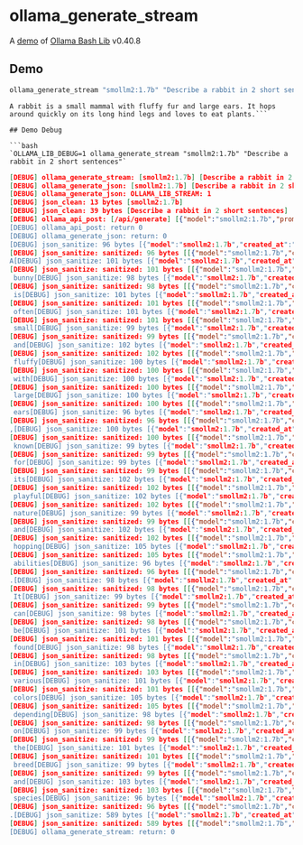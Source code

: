# ollama_generate_stream

A [demo](../README.md#demos) of [Ollama Bash Lib](https://github.com/attogram/ollama-bash-lib) v0.40.8

## Demo

```bash
ollama_generate_stream "smollm2:1.7b" "Describe a rabbit in 2 short sentences"
```
```
A rabbit is a small mammal with fluffy fur and large ears. It hops around quickly on its long hind legs and loves to eat plants.```

## Demo Debug

```bash
`OLLAMA_LIB_DEBUG=1 ollama_generate_stream "smollm2:1.7b" "Describe a rabbit in 2 short sentences"`
```
```json
[DEBUG] ollama_generate_stream: [smollm2:1.7b] [Describe a rabbit in 2 short sentences]
[DEBUG] ollama_generate_json: [smollm2:1.7b] [Describe a rabbit in 2 short sentences]
[DEBUG] ollama_generate_json: OLLAMA_LIB_STREAM: 1
[DEBUG] json_clean: 13 bytes [smollm2:1.7b]
[DEBUG] json_clean: 39 bytes [Describe a rabbit in 2 short sentences]
[DEBUG] ollama_api_post: [/api/generate] [{"model":"smollm2:1.7b","prompt":"Describe]
[DEBUG] ollama_api_post: return 0
[DEBUG] ollama_generate_json: return: 0
[DEBUG] json_sanitize: 96 bytes [{"model":"smollm2:1.7b","created_at":"2025]
[DEBUG] json_sanitize: sanitized: 96 bytes [[{"model":"smollm2:1.7b","created_at":"2025]]
A[DEBUG] json_sanitize: 101 bytes [{"model":"smollm2:1.7b","created_at":"2025]
[DEBUG] json_sanitize: sanitized: 101 bytes [[{"model":"smollm2:1.7b","created_at":"2025]]
 bunny[DEBUG] json_sanitize: 98 bytes [{"model":"smollm2:1.7b","created_at":"2025]
[DEBUG] json_sanitize: sanitized: 98 bytes [[{"model":"smollm2:1.7b","created_at":"2025]]
 is[DEBUG] json_sanitize: 101 bytes [{"model":"smollm2:1.7b","created_at":"2025]
[DEBUG] json_sanitize: sanitized: 101 bytes [[{"model":"smollm2:1.7b","created_at":"2025]]
 often[DEBUG] json_sanitize: 101 bytes [{"model":"smollm2:1.7b","created_at":"2025]
[DEBUG] json_sanitize: sanitized: 101 bytes [[{"model":"smollm2:1.7b","created_at":"2025]]
 small[DEBUG] json_sanitize: 99 bytes [{"model":"smollm2:1.7b","created_at":"2025]
[DEBUG] json_sanitize: sanitized: 99 bytes [[{"model":"smollm2:1.7b","created_at":"2025]]
 and[DEBUG] json_sanitize: 102 bytes [{"model":"smollm2:1.7b","created_at":"2025]
[DEBUG] json_sanitize: sanitized: 102 bytes [[{"model":"smollm2:1.7b","created_at":"2025]]
 fluffy[DEBUG] json_sanitize: 100 bytes [{"model":"smollm2:1.7b","created_at":"2025]
[DEBUG] json_sanitize: sanitized: 100 bytes [[{"model":"smollm2:1.7b","created_at":"2025]]
 with[DEBUG] json_sanitize: 100 bytes [{"model":"smollm2:1.7b","created_at":"2025]
[DEBUG] json_sanitize: sanitized: 100 bytes [[{"model":"smollm2:1.7b","created_at":"2025]]
 large[DEBUG] json_sanitize: 100 bytes [{"model":"smollm2:1.7b","created_at":"2025]
[DEBUG] json_sanitize: sanitized: 100 bytes [[{"model":"smollm2:1.7b","created_at":"2025]]
 ears[DEBUG] json_sanitize: 96 bytes [{"model":"smollm2:1.7b","created_at":"2025]
[DEBUG] json_sanitize: sanitized: 96 bytes [[{"model":"smollm2:1.7b","created_at":"2025]]
,[DEBUG] json_sanitize: 100 bytes [{"model":"smollm2:1.7b","created_at":"2025]
[DEBUG] json_sanitize: sanitized: 100 bytes [[{"model":"smollm2:1.7b","created_at":"2025]]
 known[DEBUG] json_sanitize: 99 bytes [{"model":"smollm2:1.7b","created_at":"2025]
[DEBUG] json_sanitize: sanitized: 99 bytes [[{"model":"smollm2:1.7b","created_at":"2025]]
 for[DEBUG] json_sanitize: 99 bytes [{"model":"smollm2:1.7b","created_at":"2025]
[DEBUG] json_sanitize: sanitized: 99 bytes [[{"model":"smollm2:1.7b","created_at":"2025]]
 its[DEBUG] json_sanitize: 102 bytes [{"model":"smollm2:1.7b","created_at":"2025]
[DEBUG] json_sanitize: sanitized: 102 bytes [[{"model":"smollm2:1.7b","created_at":"2025]]
 playful[DEBUG] json_sanitize: 102 bytes [{"model":"smollm2:1.7b","created_at":"2025]
[DEBUG] json_sanitize: sanitized: 102 bytes [[{"model":"smollm2:1.7b","created_at":"2025]]
 nature[DEBUG] json_sanitize: 99 bytes [{"model":"smollm2:1.7b","created_at":"2025]
[DEBUG] json_sanitize: sanitized: 99 bytes [[{"model":"smollm2:1.7b","created_at":"2025]]
 and[DEBUG] json_sanitize: 102 bytes [{"model":"smollm2:1.7b","created_at":"2025]
[DEBUG] json_sanitize: sanitized: 102 bytes [[{"model":"smollm2:1.7b","created_at":"2025]]
 hopping[DEBUG] json_sanitize: 105 bytes [{"model":"smollm2:1.7b","created_at":"2025]
[DEBUG] json_sanitize: sanitized: 105 bytes [[{"model":"smollm2:1.7b","created_at":"2025]]
 abilities[DEBUG] json_sanitize: 96 bytes [{"model":"smollm2:1.7b","created_at":"2025]
[DEBUG] json_sanitize: sanitized: 96 bytes [[{"model":"smollm2:1.7b","created_at":"2025]]
.[DEBUG] json_sanitize: 98 bytes [{"model":"smollm2:1.7b","created_at":"2025]
[DEBUG] json_sanitize: sanitized: 98 bytes [[{"model":"smollm2:1.7b","created_at":"2025]]
 It[DEBUG] json_sanitize: 99 bytes [{"model":"smollm2:1.7b","created_at":"2025]
[DEBUG] json_sanitize: sanitized: 99 bytes [[{"model":"smollm2:1.7b","created_at":"2025]]
 can[DEBUG] json_sanitize: 98 bytes [{"model":"smollm2:1.7b","created_at":"2025]
[DEBUG] json_sanitize: sanitized: 98 bytes [[{"model":"smollm2:1.7b","created_at":"2025]]
 be[DEBUG] json_sanitize: 101 bytes [{"model":"smollm2:1.7b","created_at":"2025]
[DEBUG] json_sanitize: sanitized: 101 bytes [[{"model":"smollm2:1.7b","created_at":"2025]]
 found[DEBUG] json_sanitize: 98 bytes [{"model":"smollm2:1.7b","created_at":"2025]
[DEBUG] json_sanitize: sanitized: 98 bytes [[{"model":"smollm2:1.7b","created_at":"2025]]
 in[DEBUG] json_sanitize: 103 bytes [{"model":"smollm2:1.7b","created_at":"2025]
[DEBUG] json_sanitize: sanitized: 103 bytes [[{"model":"smollm2:1.7b","created_at":"2025]]
 various[DEBUG] json_sanitize: 101 bytes [{"model":"smollm2:1.7b","created_at":"2025]
[DEBUG] json_sanitize: sanitized: 101 bytes [[{"model":"smollm2:1.7b","created_at":"2025]]
 colors[DEBUG] json_sanitize: 105 bytes [{"model":"smollm2:1.7b","created_at":"2025]
[DEBUG] json_sanitize: sanitized: 105 bytes [[{"model":"smollm2:1.7b","created_at":"2025]]
 depending[DEBUG] json_sanitize: 98 bytes [{"model":"smollm2:1.7b","created_at":"2025]
[DEBUG] json_sanitize: sanitized: 98 bytes [[{"model":"smollm2:1.7b","created_at":"2025]]
 on[DEBUG] json_sanitize: 99 bytes [{"model":"smollm2:1.7b","created_at":"2025]
[DEBUG] json_sanitize: sanitized: 99 bytes [[{"model":"smollm2:1.7b","created_at":"2025]]
 the[DEBUG] json_sanitize: 101 bytes [{"model":"smollm2:1.7b","created_at":"2025]
[DEBUG] json_sanitize: sanitized: 101 bytes [[{"model":"smollm2:1.7b","created_at":"2025]]
 breed[DEBUG] json_sanitize: 99 bytes [{"model":"smollm2:1.7b","created_at":"2025]
[DEBUG] json_sanitize: sanitized: 99 bytes [[{"model":"smollm2:1.7b","created_at":"2025]]
 and[DEBUG] json_sanitize: 103 bytes [{"model":"smollm2:1.7b","created_at":"2025]
[DEBUG] json_sanitize: sanitized: 103 bytes [[{"model":"smollm2:1.7b","created_at":"2025]]
 species[DEBUG] json_sanitize: 96 bytes [{"model":"smollm2:1.7b","created_at":"2025]
[DEBUG] json_sanitize: sanitized: 96 bytes [[{"model":"smollm2:1.7b","created_at":"2025]]
.[DEBUG] json_sanitize: 589 bytes [{"model":"smollm2:1.7b","created_at":"2025]
[DEBUG] json_sanitize: sanitized: 589 bytes [[{"model":"smollm2:1.7b","created_at":"2025]]
[DEBUG] ollama_generate_stream: return: 0
```
